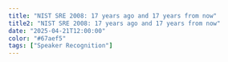 ```yaml
---
title: "NIST SRE 2008: 17 years ago and 17 years from now"
title2: "NIST SRE 2008: 17 years ago and 17 years from now"
date: "2025-04-21T12:00:00"
color: "#67aef5"
tags: ["Speaker Recognition"]
---
```

